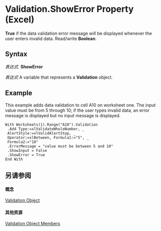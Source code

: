 
# Validation.ShowError Property (Excel)

 **True** if the data validation error message will be displayed whenever the user enters invalid data. Read/write **Boolean**.


## Syntax

 _表达式_. **ShowError**

 _表达式_ A variable that represents a **Validation** object.


## Example

This example adds data validation to cell A10 on worksheet one. The input value must be from 5 through 10; if the user types invalid data, an error message is displayed but no input message is displayed.


```
With Worksheets(1).Range("A10").Validation 
 .Add Type:=xlValidateWholeNumber, _ 
 AlertStyle:=xlValidAlertStop, _ 
 Operator:=xlBetween, Formula1:="5", _ 
 Formula2:="10" 
 .ErrorMessage = "value must be between 5 and 10" 
 .ShowInput = False 
 .ShowError = True 
End With
```


## 另请参阅


#### 概念


[Validation Object](59d29d1e-92d3-373e-04d0-0d7fe97e1878.md)
#### 其他资源


[Validation Object Members](http://msdn.microsoft.com/library/2f215790-17f9-5bc7-683c-0ec7a610f1dc%28Office.15%29.aspx)